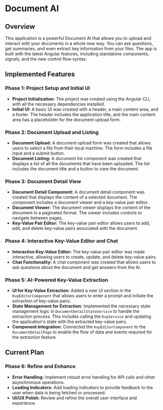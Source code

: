 # Document AI

## Overview

This application is a powerful Document AI that allows you to upload and interact with your documents in a whole new way. You can ask questions, get summaries, and even extract key information from your files. The app is built with the latest Angular features, including standalone components, signals, and the new control flow syntax.

## Implemented Features

### Phase 1: Project Setup and Initial UI

*   **Project Initialization:** The project was created using the Angular CLI, with all the necessary dependencies installed.
*   **Initial UI:** A basic UI was created with a header, a main content area, and a footer. The header includes the application title, and the main content area has a placeholder for the document upload form.

### Phase 2: Document Upload and Listing

*   **Document Upload:** A document upload form was created that allows users to select a file from their local machine. The form includes a file input and a submit button.
*   **Document Listing:** A document list component was created that displays a list of all the documents that have been uploaded. The list includes the document title and a button to view the document.

### Phase 3: Document Detail View

*   **Document Detail Component:** A document detail component was created that displays the content of a selected document. The component includes a document viewer and a key-value pair editor.
*   **Document Viewer:** The document viewer displays the content of the document in a paginated format. The viewer includes controls to navigate between pages.
*   **Key-Value Pair Editor:** The key-value pair editor allows users to add, edit, and delete key-value pairs associated with the document.

### Phase 4: Interactive Key-Value Editor and Chat

*   **Interactive Key-Value Editor:** The key-value pair editor was made interactive, allowing users to create, update, and delete key-value pairs.
*   **Chat Functionality:** A chat component was created that allows users to ask questions about the document and get answers from the AI.

### Phase 5: AI-Powered Key-Value Extraction

*   **UI for Key-Value Extraction:** Added a new UI section in the `KvpEditorComponent` that allows users to enter a prompt and initiate the extraction of key-value pairs.
*   **State Management for Extraction:** Implemented the necessary state management logic in `DocumentDetailStateService` to handle the extraction process. This includes calling the `KvpService` and updating the application's state with the extracted key-value pairs.
*   **Component Integration:** Connected the `KvpEditorComponent` to the `DocumentDetailPage` to enable the flow of data and events required for the extraction feature.

## Current Plan

### Phase 6: Refine and Enhance

*   **Error Handling:** Implement robust error handling for API calls and other asynchronous operations.
*   **Loading Indicators:** Add loading indicators to provide feedback to the user when data is being fetched or processed.
*   **UI/UX Polish:** Review and refine the overall user interface and experience.
